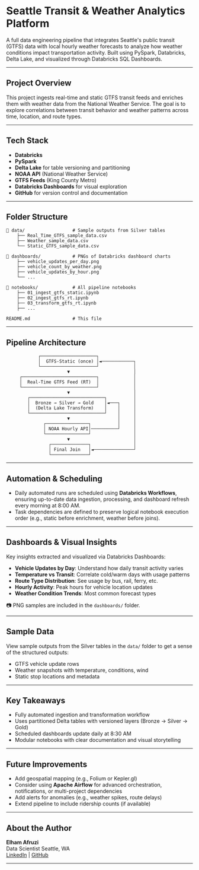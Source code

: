 
# Seattle Transit & Weather Analytics Platform

A full data engineering pipeline that integrates Seattle's public transit (GTFS) data with local hourly weather forecasts to analyze how weather conditions impact transportation activity. Built using PySpark, Databricks, Delta Lake, and visualized through Databricks SQL Dashboards.

---

## Project Overview
This project ingests real-time and static GTFS transit feeds and enriches them with weather data from the National Weather Service. The goal is to explore correlations between transit behavior and weather patterns across time, location, and route types.

---

## Tech Stack
- **Databricks**
- **PySpark**
- **Delta Lake** for table versioning and partitioning
- **NOAA API** (National Weather Service)
- **GTFS Feeds** (King County Metro)
- **Databricks Dashboards** for visual exploration
- **GitHub** for version control and documentation

---

## Folder Structure
```
📁 data/                  # Sample outputs from Silver tables
    ├── Real_Time_GTFS_sample_data.csv
    ├── Weather_sample_data.csv
    └── Static_GTFS_sample_data.csv

📁 dashboards/            # PNGs of Databricks dashboard charts
    ├── vehicle_updates_per_day.png
    ├── vehicle_count_by_weather.png
    ├── vehicle_updates_by_hour.png
    └── ...

📁 notebooks/             # All pipeline notebooks
    ├── 01_ingest_gtfs_static.ipynb
    ├── 02_ingest_gtfs_rt.ipynb
    ├── 03_transform_gtfs_rt.ipynb
    ├── ...

README.md                # This file
```

---

## Pipeline Architecture
```
            ┌─────────────────────┐
            │  GTFS-Static (once) │◄────────────┐
            └─────────────────────┘             │
                       ▼                        │
     ┌────────────────────────────┐             │
     │  Real-Time GTFS Feed (RT)  │             │
     └────────────────────────────┘             │
                       ▼                        │
        ┌────────────────────────────┐          │
        │  Bronze → Silver → Gold    │◄───┐     │
        │  (Delta Lake Transform)    │    │     │
        └────────────────────────────┘    │     │
                       ▼                  │     │
              ┌────────────────┐          │     │
              │ NOAA Hourly API│──────────┘     │
              └────────────────┘                │
                       ▼                        │
                ┌──────────────┐                │
                │ Final Join   │◄───────────────┘
                └──────────────┘
```

---
## Automation & Scheduling

- Daily automated runs are scheduled using **Databricks Workflows**, ensuring up-to-date data ingestion, processing, and dashboard refresh every morning at 8:00 AM.
- Task dependencies are defined to preserve logical notebook execution order (e.g., static before enrichment, weather before joins).

---

## Dashboards & Visual Insights
Key insights extracted and visualized via Databricks Dashboards:

- **Vehicle Updates by Day**: Understand how daily transit activity varies
- **Temperature vs Transit**: Correlate cold/warm days with usage patterns
- **Route Type Distribution**: See usage by bus, rail, ferry, etc.
- **Hourly Activity**: Peak hours for vehicle location updates
- **Weather Condition Trends**: Most common forecast types

📷 PNG samples are included in the `dashboards/` folder.

---

## Sample Data
View sample outputs from the Silver tables in the `data/` folder to get a sense of the structured outputs:
- GTFS vehicle update rows
- Weather snapshots with temperature, conditions, wind
- Static stop locations and metadata

---

## Key Takeaways
- Fully automated ingestion and transformation workflow
- Uses partitioned Delta tables with versioned layers (Bronze → Silver → Gold)
- Scheduled dashboards update daily at 8:30 AM
- Modular notebooks with clear documentation and visual storytelling

---

## Future Improvements
- Add geospatial mapping (e.g., Folium or Kepler.gl)
- Consider using **Apache Airflow** for advanced orchestration, notifications, or multi-project dependencies
- Add alerts for anomalies (e.g., weather spikes, route delays)
- Extend pipeline to include ridership counts (if available)

---

## About the Author
**Elham Afruzi**  
Data Scientist
Seattle, WA  
[LinkedIn](https://www.linkedin.com/in/elham-afruzi/)  |  [GitHub](https://github.com/El-ham)

---
